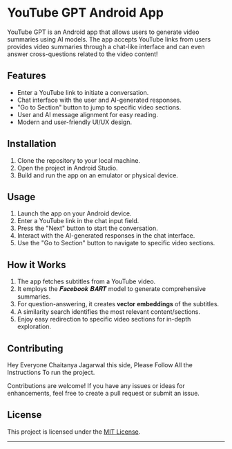 # YouTube GPT Android App

YouTube GPT is an Android app that allows users to generate video summaries using AI models. The app accepts YouTube links from users provides video summaries through a chat-like interface and can even answer cross-questions related to the video content! 

## Features

- Enter a YouTube link to initiate a conversation.
- Chat interface with the user and AI-generated responses.
- "Go to Section" button to jump to specific video sections.
- User and AI message alignment for easy reading.
- Modern and user-friendly UI/UX design.


## Installation

1. Clone the repository to your local machine.
2. Open the project in Android Studio.
3. Build and run the app on an emulator or physical device.

## Usage

1. Launch the app on your Android device.
2. Enter a YouTube link in the chat input field.
3. Press the "Next" button to start the conversation.
4. Interact with the AI-generated responses in the chat interface.
5. Use the "Go to Section" button to navigate to specific video sections.

## How it Works

1. The app fetches subtitles from a YouTube video.
2. It employs the 𝑭𝒂𝒄𝒆𝒃𝒐𝒐𝒌 𝑩𝑨𝑹𝑻 model to generate comprehensive summaries.
3. For question-answering, it creates 𝐯𝐞𝐜𝐭𝐨𝐫 𝐞𝐦𝐛𝐞𝐝𝐝𝐢𝐧𝐠𝐬 of the subtitles.
4. A similarity search identifies the most relevant content/sections.
5. Enjoy easy redirection to specific video sections for in-depth exploration.

## Contributing

Hey Everyone Chaitanya Jagarwal this side, Please Follow All the Instructions To run the project. 

Contributions are welcome! If you have any issues or ideas for enhancements, feel free to create a pull request or submit an issue.

## License

This project is licensed under the [MIT License](LICENSE).

---
